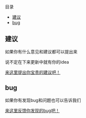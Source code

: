 <!-- START doctoc generated TOC please keep comment here to allow auto update -->
<!-- DON'T EDIT THIS SECTION, INSTEAD RE-RUN doctoc TO UPDATE -->
<div class="help-menu pos-f">目录</div>

- [建议](#%E5%BB%BA%E8%AE%AE)
- [bug](#bug)

<!-- END doctoc generated TOC please keep comment here to allow auto update -->

## 建议
如果你有什么意见和建议都可以提出来

说不定在下来更新中就有你的idea

[来这里提出你宝贵的建议吧！](http://10.200.1.145/groups/framework/web/es-lab/eslink-v/-/issues)

## bug
如果你有发现bug和问题也可以告诉我们

[来这里反馈你发现的bug吧！](http://10.200.1.145/groups/framework/web/es-lab/eslink-v/-/issues)
